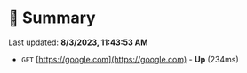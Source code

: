 # 📖 Summary
Last updated: **8/3/2023, 11:43:53 AM**

- `GET` [https://google.com](https://google.com) - **Up** (234ms)
